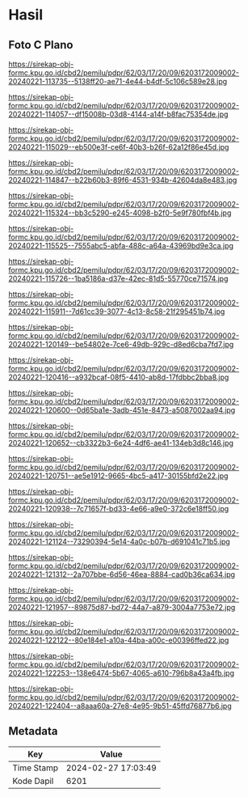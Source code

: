 # Hasil

## Foto C Plano

https://sirekap-obj-formc.kpu.go.id/cbd2/pemilu/pdpr/62/03/17/20/09/6203172009002-20240221-113735--5138ff20-ae71-4e44-b4df-5c106c589e28.jpg

https://sirekap-obj-formc.kpu.go.id/cbd2/pemilu/pdpr/62/03/17/20/09/6203172009002-20240221-114057--df15008b-03d8-4144-a14f-b8fac75354de.jpg

https://sirekap-obj-formc.kpu.go.id/cbd2/pemilu/pdpr/62/03/17/20/09/6203172009002-20240221-115029--eb500e3f-ce6f-40b3-b26f-62a12f86e45d.jpg

https://sirekap-obj-formc.kpu.go.id/cbd2/pemilu/pdpr/62/03/17/20/09/6203172009002-20240221-114847--b22b60b3-89f6-4531-934b-42604da8e483.jpg

https://sirekap-obj-formc.kpu.go.id/cbd2/pemilu/pdpr/62/03/17/20/09/6203172009002-20240221-115324--bb3c5290-e245-4098-b2f0-5e9f780fbf4b.jpg

https://sirekap-obj-formc.kpu.go.id/cbd2/pemilu/pdpr/62/03/17/20/09/6203172009002-20240221-115525--7555abc5-abfa-488c-a64a-43969bd9e3ca.jpg

https://sirekap-obj-formc.kpu.go.id/cbd2/pemilu/pdpr/62/03/17/20/09/6203172009002-20240221-115726--1ba5186a-d37e-42ec-81d5-55770ce71574.jpg

https://sirekap-obj-formc.kpu.go.id/cbd2/pemilu/pdpr/62/03/17/20/09/6203172009002-20240221-115911--7d61cc39-3077-4c13-8c58-21f295451b74.jpg

https://sirekap-obj-formc.kpu.go.id/cbd2/pemilu/pdpr/62/03/17/20/09/6203172009002-20240221-120149--be54802e-7ce6-49db-929c-d8ed6cba7fd7.jpg

https://sirekap-obj-formc.kpu.go.id/cbd2/pemilu/pdpr/62/03/17/20/09/6203172009002-20240221-120416--a932bcaf-08f5-4410-ab8d-17fdbbc2bba8.jpg

https://sirekap-obj-formc.kpu.go.id/cbd2/pemilu/pdpr/62/03/17/20/09/6203172009002-20240221-120600--0d65ba1e-3adb-451e-8473-a5087002aa94.jpg

https://sirekap-obj-formc.kpu.go.id/cbd2/pemilu/pdpr/62/03/17/20/09/6203172009002-20240221-120652--cb3322b3-6e24-4df6-ae41-134eb3d8c146.jpg

https://sirekap-obj-formc.kpu.go.id/cbd2/pemilu/pdpr/62/03/17/20/09/6203172009002-20240221-120751--ae5e1912-9665-4bc5-a417-30155bfd2e22.jpg

https://sirekap-obj-formc.kpu.go.id/cbd2/pemilu/pdpr/62/03/17/20/09/6203172009002-20240221-120938--7c71657f-bd33-4e66-a9e0-372c6e18ff50.jpg

https://sirekap-obj-formc.kpu.go.id/cbd2/pemilu/pdpr/62/03/17/20/09/6203172009002-20240221-121124--73290394-5e14-4a0c-b07b-d691041c71b5.jpg

https://sirekap-obj-formc.kpu.go.id/cbd2/pemilu/pdpr/62/03/17/20/09/6203172009002-20240221-121312--2a707bbe-6d56-46ea-8884-cad0b36ca634.jpg

https://sirekap-obj-formc.kpu.go.id/cbd2/pemilu/pdpr/62/03/17/20/09/6203172009002-20240221-121957--89875d87-bd72-44a7-a879-3004a7753e72.jpg

https://sirekap-obj-formc.kpu.go.id/cbd2/pemilu/pdpr/62/03/17/20/09/6203172009002-20240221-122122--80e184e1-a10a-44ba-a00c-e00396ffed22.jpg

https://sirekap-obj-formc.kpu.go.id/cbd2/pemilu/pdpr/62/03/17/20/09/6203172009002-20240221-122253--138e6474-5b67-4065-a610-796b8a43a4fb.jpg

https://sirekap-obj-formc.kpu.go.id/cbd2/pemilu/pdpr/62/03/17/20/09/6203172009002-20240221-122404--a8aaa60a-27e8-4e95-9b51-45ffd76877b6.jpg


## Metadata

| Key        | Value               |
| ---------- | ------------------- |
| Time Stamp | 2024-02-27 17:03:49 |
| Kode Dapil | 6201                |




